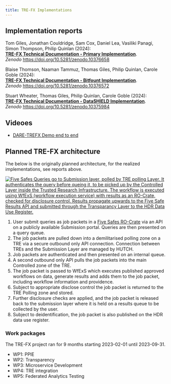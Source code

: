 ```yaml
---
title: TRE-FX Implementations
---
```


## Implementation reports

Tom Giles, Jonathan Couldridge, Sam Cox, Daniel Lea, Vasiliki Panagi, Simon Thompson, Philip Quinlan (2024):  
[**TRE-FX Technical Documentation - Primary Implementation**](https://doi.org/10.5281/zenodo.10376658).  
_Zenodo_
<https://doi.org/10.5281/zenodo.10376658>

Blaise Thomson, Naaman Tammuz, Thomas Giles, Philip Quinlan, Carole Goble (2024):  
[**TRE-FX Technical Documentation - Bitfount Implementation**](https://doi.org/10.5281/zenodo.10376572).  
_Zenodo_
<https://doi.org/10.5281/zenodo.10376572>

Stuart Wheater, Thomas Giles, Philip Quinlan, Carole Goble (2024):  
[**TRE-FX Technical Documentation - DataSHIELD Implementation**](https://doi.org/10.5281/zenodo.10375984).  
_Zenodo_
<https://doi.org/10.5281/zenodo.10375984>

## Videoes

* [DARE-TREFX Demo end to end](https://www.youtube.com/watch?v=BMbSjIzVIA4)

## Planned TRE-FX architecture

The below is the originally planned architecture, for the realized implementations, see reports above.

<a href="/assets/img/architecture.svg"><img src="/assets/img/architecture.svg" alt="Five Safes Queries go to Submission layer, polled by TRE polling Layer. It authenticates the query before queing it, to be picked up by the Controlled Layer inside the Trusted Research Infrastructure. The workflow is executed using WfExS (workflow execution service) with results as an RO-Crate, checked for disclosure control. Results propagate upwards to the Five Safe Results API and submitted through the Transparancy Layer to the HDR Data Use Register." /></a>

1. User submit queries as job packets in a [Five Safes RO-Crate](/5s-crate/) via an API on a publicly available Submission portal. Queries are then presented on a query queue.
2. The job packets are pulled down into a demilitarised polling zone on a TRE via a secure outbound only API connection. Connection between TREs and the Submission Layer are managed by HUTCH.
3. Job packets are authenticated and then presented on an internal queue. 
4. A second outbound only API pulls the job packets into the main Controlled zone of the TRE. 
5. The job packet is passed to WfExS which executes published approved workflows on data, generate results and adds them to the job packet, including workflow information and providence. 	
6. Subject to appropriate disclose control the job packet is returned to the TRE Polling zone and stored. 
7. Further disclosure checks are applied, and the job packet is released back to the submission layer where it is held on a results queue to be collected by the user.
8. Subject to deidentification, the job packet is also published on the HDR data use register.

### Work packages

The TRE-FX project ran for 9 months starting 2023-02-01 until 2023-09-31.

* WP1: PPIE 
* WP2: Transparency
* WP3: Microservice Development
* WP4: TRE integration
* WP5: Federated Analytics Testing
  
